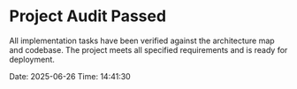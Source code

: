 # Project Audit Passed

All implementation tasks have been verified against the architecture map and codebase. The project meets all specified requirements and is ready for deployment.

Date: 2025-06-26
Time: 14:41:30